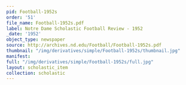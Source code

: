 ```yaml
---
pid: Football-1952s
order: '51'
file_name: Football-1952s.pdf
label: Notre Dame Scholastic Football Review - 1952
_date: '1952'
object_type: newspaper
source: http://archives.nd.edu/Football/Football-1952s.pdf
thumbnail: "/img/derivatives/simple/Football-1952s/thumbnail.jpg"
manifest:
full: "/img/derivatives/simple/Football-1952s/full.jpg"
layout: scholastic_item
collection: scholastic
---
```

